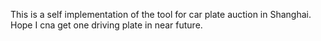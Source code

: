 This is a self implementation of the tool for car plate auction in Shanghai.
Hope I cna get one driving plate in near future.
